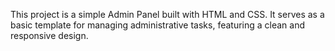 This project is a simple Admin Panel built with HTML and CSS. It serves as a basic template for managing administrative tasks, featuring a clean and responsive design.


